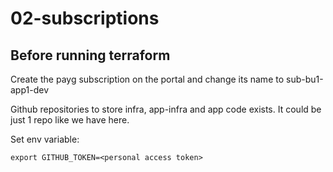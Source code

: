# 02-subscriptions

## Before running terraform
Create the payg subscription on the portal and change its name to sub-bu1-app1-dev 

Github repositories to store infra, app-infra and app code exists. It could be just 1 repo like we have here.

Set env variable:

```export GITHUB_TOKEN=<personal access token>```